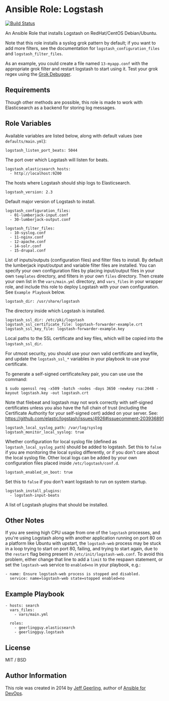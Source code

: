# Ansible Role: Logstash

[![Build Status](https://travis-ci.org/geerlingguy/ansible-role-logstash.svg?branch=master)](https://travis-ci.org/geerlingguy/ansible-role-logstash)

An Ansible Role that installs Logstash on RedHat/CentOS Debian/Ubuntu.

Note that this role installs a syslog grok pattern by default; if you want to add more filters, see the documentation for `logstash_configuration_files` and `logstash_filter_files`.

As an example, you could create a file named `13-myapp.conf` with the appropriate grok filter and restart logstash to start using it. Test your grok regex using the [Grok Debugger](http://grokdebug.herokuapp.com/).

## Requirements

Though other methods are possible, this role is made to work with Elasticsearch as a backend for storing log messages.

## Role Variables

Available variables are listed below, along with default values (see `defaults/main.yml`):

    logstash_listen_port_beats: 5044

The port over which Logstash will listen for beats.

    logstash_elasticsearch_hosts:
      - http://localhost:9200

The hosts where Logstash should ship logs to Elasticsearch.

    logstash_version: 2.3

Default major version of Logstash to install.

    logstash_configuration_files:
      - 01-lumberjack-input.conf
      - 30-lumberjack-output.conf

    logstash_filter_files:
      - 10-syslog.conf
      - 11-nginx.conf
      - 12-apache.conf
      - 14-solr.conf
      - 15-drupal.conf

List of inputs/outputs (configuration files) and filter files to install. By default the lumberjack input/output and variable filter files are installed. You can specify your own configuration files by placing input/output files in your own `templates` directory, and filters in your own `files` directory. Then create your own list in the `vars/main.yml` directory, and `vars_files` in your wrapper role, and include this role to deploy Logstash with your own configuration. See `Example Playbook` below.

    logstash_dir: /usr/share/logstash

The directory inside which Logstash is installed.

    logstash_ssl_dir: /etc/pki/logstash
    logstash_ssl_certificate_file: logstash-forwarder-example.crt
    logstash_ssl_key_file: logstash-forwarder-example.key

Local paths to the SSL certificate and key files, which will be copied into the `logstash_ssl_dir`.

For utmost security, you should use your own valid certificate and keyfile, and update the `logstash_ssl_*` variables in your playbook to use your certificate.

To generate a self-signed certificate/key pair, you can use use the command:

    $ sudo openssl req -x509 -batch -nodes -days 3650 -newkey rsa:2048 -keyout logstash.key -out logstash.crt

Note that filebeat and logstash may not work correctly with self-signed certificates unless you also have the full chain of trust (including the Certificate Authority for your self-signed cert) added on your server. See: https://github.com/elastic/logstash/issues/4926#issuecomment-203936891

    logstash_local_syslog_path: /var/log/syslog
    logstash_monitor_local_syslog: true

Whether configuration for local syslog file (defined as `logstash_local_syslog_path`) should be added to logstash. Set this to `false` if you are monitoring the local syslog differently, or if you don't care about the local syslog file. Other local logs can be added by your own configuration files placed inside `/etc/logstash/conf.d`.

    logstash_enabled_on_boot: true

Set this to `false` if you don't want logstash to run on system startup.

    logstash_install_plugins:
      - logstash-input-beats

A list of Logstash plugins that should be installed.

## Other Notes

If you are seeing high CPU usage from one of the `logstash` processes, and you're using Logstash along with another application running on port 80 on a platform like Ubuntu with upstart, the `logstash-web` process may be stuck in a loop trying to start on port 80, failing, and trying to start again, due to the `restart` flag being present in `/etc/init/logstash-web.conf`. To avoid this problem, either change that line to add a `limit` to the respawn statement, or set the `logstash-web` service to `enabled=no` in your playbook, e.g.:

    - name: Ensure logstash-web process is stopped and disabled.
      service: name=logstash-web state=stopped enabled=no

## Example Playbook

    - hosts: search
      vars_files:
        - vars/main.yml

      roles:
        - geerlingguy.elasticsearch
        - geerlingguy.logstash

## License

MIT / BSD

## Author Information

This role was created in 2014 by [Jeff Geerling](https://www.jeffgeerling.com/), author of [Ansible for DevOps](https://www.ansiblefordevops.com/).
